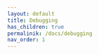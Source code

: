 ```yaml
---
layout: default
title: Debugging
has_children: true
permalinik: /docs/debugging
nav_order: 1
---
```


